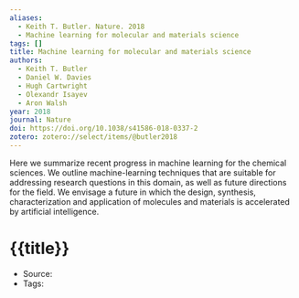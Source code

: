 ```yaml
---
aliases:
  - Keith T. Butler. Nature. 2018
  - Machine learning for molecular and materials science
tags: []
title: Machine learning for molecular and materials science
authors:
  - Keith T. Butler
  - Daniel W. Davies
  - Hugh Cartwright
  - Olexandr Isayev
  - Aron Walsh
year: 2018
journal: Nature
doi: https://doi.org/10.1038/s41586-018-0337-2
zotero: zotero://select/items/@butler2018
---
```

<!-- START_ABSTRACT -->
Here we summarize recent progress in machine learning for the chemical sciences. We outline machine-learning techniques that are suitable for addressing research questions in this domain, as well as future directions for the field. We envisage a future in which the design, synthesis, characterization and application of molecules and materials is accelerated by artificial intelligence.
<!-- END_ABSTRACT -->

<!-- START_TEMPLATE -->
# {{title}}

- Source:
- Tags: 
<!-- END_TEMPLATE -->